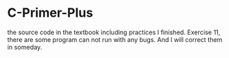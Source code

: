 # C-Primer-Plus



the source code in the textbook including practices I finished. 
Exercise 11, there are some program can not run with any bugs. 
And I will correct them in someday.
